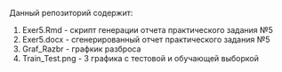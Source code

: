 Данный репозиторий содержит:

1. Exer5.Rmd - скрипт генерации отчета практического задания №5
2. Exer5.docx - сгенерированный отчет практического задания №5
3. Graf_Razbr - графкик разброса
4. Train_Test.png - 3 графика с тестовой и обучающей выборкой